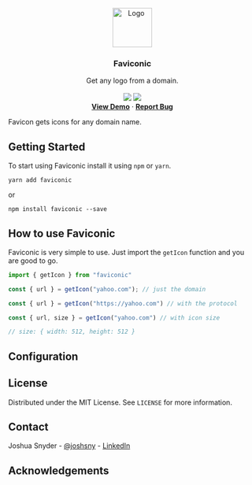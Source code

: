 <!-- PROJECT LOGO -->
<p align="center">
  <a href="https://github.com/joshsny/faviconic">
    <img src="https://i.ibb.co/N33NmB2/logo.png" alt="Logo" width="80" height="80">
  </a>

  <h3 align="center">Faviconic</h3>
  <p align="center">
    Get any logo from a domain.
    <br />
    <br />
    <img src="https://img.shields.io/github/stars/joshsny/faviconic.svg?style=for-the-badge">
    <img src="https://img.shields.io/github/license/joshsny/faviconic.svg?style=for-the-badge">
    <br />
    <a href="https://script.google.com/d/1292oAlLR3zBW8f5XyI1RwTyX2kDFWCShwka_aRRhD43nyFPXB8EjA5r1/edit?usp=sharing"><b>View Demo</b></a>
    ·
    <a href="https://github.com/joshsny/faviconic/issues"><b>Report Bug</b></a>
  </p>
</p>

<!-- GETTING STARTED -->

Favicon gets icons for any domain name.
## Getting Started

To start using Faviconic install it using `npm` or `yarn`.

`yarn add faviconic`

or

`npm install faviconic --save`

<!-- USAGE EXAMPLES -->

## How to use Faviconic


Faviconic is very simple to use. Just import the `getIcon` function and you are good to go.

```js
import { getIcon } from "faviconic"

const { url } = getIcon("yahoo.com"); // just the domain

const { url } = getIcon("https://yahoo.com") // with the protocol

const { url, size } = getIcon("yahoo.com") // with icon size

// size: { width: 512, height: 512 }
```


## Configuration


<!-- LICENSE -->

## License

Distributed under the MIT License. See `LICENSE` for more information.

<!-- CONTACT -->

## Contact

Joshua Snyder - [@joshsny](https://twitter.com/joshsny) - [LinkedIn](https://linkedin.com/in/joshsny)


<!-- ACKNOWLEDGEMENTS -->

## Acknowledgements



<!-- MARKDOWN LINKS & IMAGES -->
<!-- https://www.markdownguide.org/basic-syntax/#reference-style-links -->

[contributors-shield]: https://img.shields.io/github/contributors/joshsny/faviconic.svg?style=for-the-badge
[contributors-url]: https://github.com/joshsny/faviconic/graphs/contributors
[forks-shield]: https://img.shields.io/github/forks/joshsny/faviconic.svg?style=for-the-badge
[forks-url]: https://github.com/joshsny/faviconic/network/members
[stars-shield]: https://img.shields.io/github/stars/joshsny/faviconic.svg?style=for-the-badge
[stars-url]: https://github.com/joshsny/faviconic/stargazers
[issues-shield]: https://img.shields.io/github/issues/joshsny/faviconic.svg?style=for-the-badge
[issues-url]: https://github.com/joshsny/faviconic/issues
[license-shield]: https://img.shields.io/github/license/joshsny/faviconic.svg?style=for-the-badge
[license-url]: https://github.com/joshsny/faviconic/blob/master/LICENSE.txt
[linkedin-shield]: https://img.shields.io/badge/-LinkedIn-black.svg?style=for-the-badge&logo=linkedin&colorB=555
[linkedin-url]: https://linkedin.com/in/joshsny


